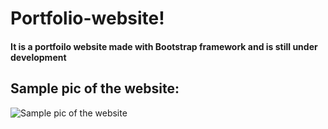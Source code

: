 # Portfolio-website!
<h4>It is a portfoilo website made with Bootstrap framework and is still under development</h4>
<h2>Sample pic of the website:</h2>
<img src="https://github.com/Sachin-M-at-git/Portfolio-website/assets/154078069/070a1133-84c0-4c8b-a7c5-768652b888e0" alt="Sample pic of the website">
